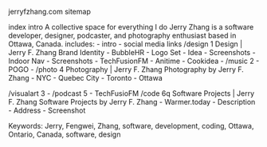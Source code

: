 jerryfzhang.com sitemap

index
	intro
		A collective space for everything I do
		Jerry Zhang is a software developer, designer, podcaster, and photography enthusiast based in Ottawa, Canada.
	includes:
		- intro
		- social media links
/design	1
		Design | Jerry F. Zhang
		Brand Identity
		- BubbleHR
			- Logo Set
			- Idea
			- Screenshots
		- Indoor Nav
			- Screenshots
		- TechFusionFM
		- Anitime
		- Cookidea
		- 
/music	2
		- POGO
		- 
/photo 4
		Photography | Jerry F. Zhang
		Photography by Jerry F. Zhang
		- NYC
		- Quebec City
		- Toronto
		- Ottawa
		
/visualart 3
		- 
/podcast 5
		- TechFusioFM
/code 6q 
		Software Projects | Jerry F. Zhang
		Software Projects by Jerry F. Zhang
		- Warmer.today
			- Description
			- Address
			- Screenshot
		
Keywords: Jerry, Fengwei, Zhang, software, development, coding, Ottawa, Ontario, Canada, software, design